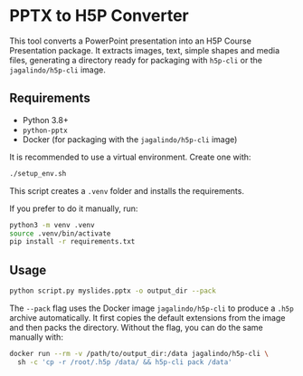 # PPTX to H5P Converter

This tool converts a PowerPoint presentation into an H5P Course Presentation package. It extracts images, text, simple shapes and media files, generating a directory ready for packaging with `h5p-cli` or the `jagalindo/h5p-cli` image.

## Requirements
- Python 3.8+
- `python-pptx`
- Docker (for packaging with the `jagalindo/h5p-cli` image)

It is recommended to use a virtual environment. Create one with:
```bash
./setup_env.sh
```
This script creates a `.venv` folder and installs the requirements.

If you prefer to do it manually, run:
```bash
python3 -m venv .venv
source .venv/bin/activate
pip install -r requirements.txt
```

## Usage
```bash
python script.py myslides.pptx -o output_dir --pack
```
The `--pack` flag uses the Docker image `jagalindo/h5p-cli` to produce a `.h5p` archive automatically. It first copies the default extensions from the image and then packs the directory. Without the flag, you can do the same manually with:
```bash
docker run --rm -v /path/to/output_dir:/data jagalindo/h5p-cli \
  sh -c 'cp -r /root/.h5p /data/ && h5p-cli pack /data'
```
